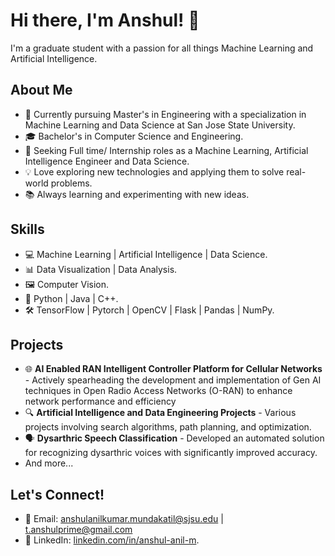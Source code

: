 # Hi there, I'm Anshul! 👋

I'm a graduate student with a passion for all things Machine Learning and Artificial Intelligence.
## About Me
- 🌱 Currently pursuing Master's in Engineering with a specialization in Machine Learning and Data Science at San Jose State University.
- 🎓 Bachelor's in Computer Science and Engineering.
- 🤖 Seeking Full time/ Internship roles as a Machine Learning, Artificial Intelligence Engineer and Data Science.
- 💡 Love exploring new technologies and applying them to solve real-world problems.
- 📚 Always learning and experimenting with new ideas.

## Skills
- 💻 Machine Learning | Artificial Intelligence | Data Science.
- 📊 Data Visualization | Data Analysis.
- 🖼️ Computer Vision.
- 🐍 Python | Java | C++.
- 🛠️ TensorFlow | Pytorch | OpenCV | Flask | Pandas | NumPy.

## Projects
- 🌐 **AI Enabled RAN Intelligent Controller Platform for Cellular Networks** - Actively spearheading the development and implementation of Gen AI techniques in Open Radio Access Networks (O-RAN) to enhance network performance and efficiency
- 🔍 **Artificial Intelligence and Data Engineering Projects** - Various projects involving search algorithms, path planning, and optimization.
- 🗣️ **Dysarthric Speech Classification** - Developed an automated solution for recognizing dysarthric voices with significantly improved accuracy.
- And more...

## Let's Connect!
- 📧 Email: anshulanilkumar.mundakatil@sjsu.edu | t.anshulprime@gmail.com
- 🔗 LinkedIn: [linkedin.com/in/anshul-anil-m](linkedin.com/in/anshul-anil-m).
